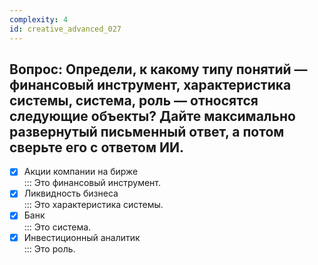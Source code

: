 ```yaml
---
complexity: 4
id: creative_advanced_027
---
```

## Вопрос: Определи, к какому типу понятий — финансовый инструмент, характеристика системы, система, роль — относятся следующие объекты? Дайте максимально развернутый письменный ответ, а потом сверьте его с ответом ИИ.

- [x] Акции компании на бирже  
  ::: Это финансовый инструмент.  
- [x] Ликвидность бизнеса  
  ::: Это характеристика системы.  
- [x] Банк  
  ::: Это система.  
- [x] Инвестиционный аналитик  
  ::: Это роль. 
